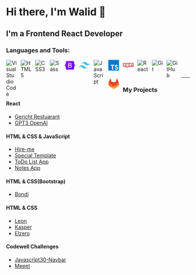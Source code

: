 # Hi there, I'm Walid 👋

## I'm a Frontend React Developer

### Languages and Tools:

<img align="left" alt="Visual Studio Code" width="30px" src="https://cdn.jsdelivr.net/gh/devicons/devicon/icons/vscode/vscode-original.svg" style="padding-right:10px;" />
<img align="left" alt="HTML5" width="30px" src="https://cdn.jsdelivr.net/gh/devicons/devicon/icons/html5/html5-original.svg" style="padding-right:10px;" />
<img align="left" alt="CSS3" width="30px" src="https://cdn.jsdelivr.net/gh/devicons/devicon/icons/css3/css3-original.svg" style="padding-right:10px;" />
<img align="left" alt="Sass" width="30px" src="https://cdn.jsdelivr.net/gh/devicons/devicon/icons/sass/sass-original.svg" style="padding-right:10px;" />
<img align="left" alt="Bootstrap" width="30px" src="https://github.com/devicons/devicon/blob/v2.15.1/icons/bootstrap/bootstrap-original.svg" style="padding-right:10px;" />
<img align="left" alt="Tailwindcss" width="30px" src="https://github.com/devicons/devicon/blob/v2.15.1/icons/tailwindcss/tailwindcss-plain.svg" style="padding-right:10px;" />
<img align="left" alt="JavaScript" width="30px" src="https://cdn.jsdelivr.net/gh/devicons/devicon/icons/javascript/javascript-original.svg" style="padding-right:10px;" />
<img align="left" alt="TypeScript" width="30px" src="https://github.com/devicons/devicon/blob/v2.15.1/icons/typescript/typescript-original.svg" style="padding-right:10px;" />
<img align="left" alt="npm" width="30px" src="https://github.com/devicons/devicon/blob/v2.15.1/icons/npm/npm-original-wordmark.svg" style="padding-right:10px;" />
<img align="left" alt="React" width="30px" src="https://cdn.jsdelivr.net/gh/devicons/devicon/icons/react/react-original.svg" style="padding-right:10px;" />
<img align="left" alt="Git" width="30px" src="https://cdn.jsdelivr.net/gh/devicons/devicon/icons/git/git-original.svg" style="padding-right:10px;" />
<img align="left" alt="GitHub" width="30px" src="https://user-images.githubusercontent.com/3369400/139447912-e0f43f33-6d9f-45f8-be46-2df5bbc91289.png" style="padding-right:10px;" />
<img align="left" alt="GitLab" width="30px" src="https://github.com/devicons/devicon/blob/v2.15.1/icons/gitlab/gitlab-original.svg" style="padding-right:10px;" />

<br />
<br />

---

### My Projects

#### React

- [Gericht Restuarant](https://react-gericht-resturant.netlify.app/)
- [GPT3 OpenAI](https://walid-allaf.github.io/GPT3-OpenAI/)

#### HTML & CSS & JavaScript

- [Hire-me](https://walid-allaf.github.io/Hire-me/)
- [Special Template](https://walid-allaf.github.io/Special-template/)
- [ToDo List App](https://walid-allaf.github.io/ToDo-list-app/)
- [Notes App](https://walid-allaf.github.io/Notes-app/)

#### HTML & CSS(Bootstrap)

- [Bondi](https://walid-allaf.github.io/Bondi/)

#### HTML & CSS

- [Leon](https://walid-allaf.github.io/Leon)
- [Kasper](https://walid-allaf.github.io/Kasper)
- [Elzero](https://walid-allaf.github.io/Elzero)

#### Codewell Challenges

- [Javascript30-Navbar](https://walid-allaf.github.io/Javascript30-Navbar/)
- [Meeet](https://walid-allaf.github.io/Meeet/)
